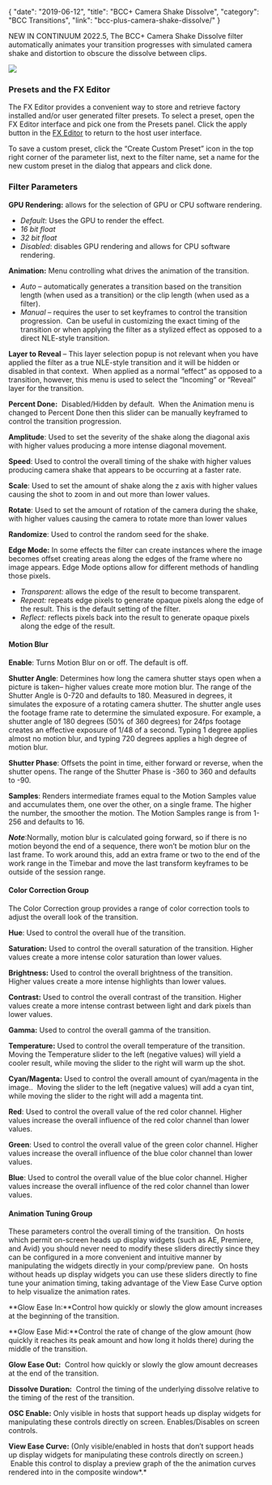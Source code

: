 {
"date": "2019-06-12",
"title": "BCC+ Camera Shake Dissolve",
"category": "BCC Transitions",
"link": "bcc-plus-camera-shake-dissolve/"
}

 
NEW IN CONTINUUM 2022.5, The BCC+ Camera Shake Dissolve filter automatically animates your transition progresses with simulated camera shake and distortion to obscure the dissolve between clips. 


![](https://borisfx-com-res.cloudinary.com/image/upload//documentation/continuum/uploads/2022/04/Camera-SHake.jpg)
### Presets and the FX Editor


The FX Editor provides a convenient way to store and retrieve factory installed and/or user generated filter presets. To select a preset, open the FX Editor interface and pick one from the Presets panel. Click the apply button in the [FX Editor](/documentation/continuum/bcc-fx-editor) to return to the host user interface. 


To save a custom preset, click the “Create Custom Preset” icon in the top right corner of the parameter list, next to the filter name, set a name for the new custom preset in the dialog that appears and click done. 


### Filter Parameters


**GPU Rendering:** allows for the selection of GPU or CPU software rendering.


* *Default*: Uses the GPU to render the effect.
* *16 bit float*
* *32 bit float*
* *Disabled*: disables GPU rendering and allows for CPU software rendering.


**Animation:** Menu controlling what drives the animation of the transition.


* *Auto* – automatically generates a transition based on the transition length (when used as a transition) or the clip length (when used as a filter).
* *Manual* – requires the user to set keyframes to control the transition progression.  Can be useful in customizing the exact timing of the transition or when applying the filter as a stylized effect as opposed to a direct NLE-style transition.


**Layer to Reveal** – This layer selection popup is not relevant when you have applied the filter as a true NLE-style transition and it will be hidden or disabled in that context.  When applied as a normal “effect” as opposed to a transition, however, this menu is used to select the “Incoming” or “Reveal” layer for the transition. 


**Percent Done:**  Disabled/Hidden by default.  When the Animation menu is changed to Percent Done then this slider can be manually keyframed to control the transition progression.




**Amplitude**: Used to set the severity of the shake along the diagonal axis with higher values producing a more intense diagonal movement.


**Speed**: Used to control the overall timing of the shake with higher values producing camera shake that appears to be occurring at a faster rate. 


**Scale**: Used to set the amount of shake along the z axis with higher values causing the shot to zoom in and out more than lower values. 


**Rotate**: Used to set the amount of rotation of the camera during the shake, with higher values causing the camera to rotate more than lower values 


**Randomize**: Used to control the random seed for the shake.


**Edge Mode:** In some effects the filter can create instances where the image becomes offset creating areas along the edges of the frame where no image appears. Edge Mode options allow for different methods of handling those pixels. 


* *Transparent:* allows the edge of the result to become transparent.
* *Repeat:* repeats edge pixels to generate opaque pixels along the edge of the result. This is the default setting of the filter.
* *Reflect:* reflects pixels back into the result to generate opaque pixels along the edge of the result.


#### Motion Blur


**Enable**: Turns Motion Blur on or off. The default is off.


**Shutter Angle**: Determines how long the camera shutter stays open when a picture is taken– higher values create more motion blur. The range of the Shutter Angle is 0-720 and defaults to 180. Measured in degrees, it simulates the exposure of a rotating camera shutter. The shutter angle uses the footage frame rate to determine the simulated exposure. For example, a shutter angle of 180 degrees (50% of 360 degrees) for 24fps footage creates an effective exposure of 1/48 of a second. Typing 1 degree applies almost no motion blur, and typing 720 degrees applies a high degree of motion blur.


**Shutter Phase**: Offsets the point in time, either forward or reverse, when the shutter opens. The range of the Shutter Phase is -360 to 360 and defaults to -90.


**Samples**: Renders intermediate frames equal to the Motion Samples value and accumulates them, one over the other, on a single frame. The higher the number, the smoother the motion. The Motion Samples range is from 1-256 and defaults to 16.


***Note***:Normally, motion blur is calculated going forward, so if there is no motion beyond the end of a sequence, there won’t be motion blur on the last frame. To work around this, add an extra frame or two to the end of the work range in the Timebar and move the last transform keyframes to be outside of the session range.


#### Color Correction Group


The Color Correction group provides a range of color correction tools to adjust the overall look of the transition. 


**Hue**: Used to control the overall hue of the transition.


**Saturation:** Used to control the overall saturation of the transition. Higher values create a more intense color saturation than lower values.


**Brightness:** Used to control the overall brightness of the transition.   
Higher values create a more intense highlights than lower values. 


**Contrast:** Used to control the overall contrast of the transition. Higher values create a more intense contrast between light and dark pixels than lower values. 


**Gamma:** Used to control the overall gamma of the transition.


**Temperature:** Used to control the overall temperature of the transition. Moving the Temperature slider to the left (negative values) will yield a cooler result, while moving the slider to the right will warm up the shot.


**Cyan/Magenta:** Used to control the overall amount of cyan/magenta in the image..  Moving the slider to the left (negative values) will add a cyan tint, while moving the slider to the right will add a magenta tint.


**Red**: Used to control the overall value of the red color channel. Higher values increase the overall influence of the red color channel than lower values.   



**Green**: Used to control the overall value of the green color channel. Higher values increase the overall influence of the blue color channel than lower values. 


**Blue**: Used to control the overall value of the blue color channel. Higher values increase the overall influence of the red color channel than lower values. 


#### **Animation Tuning Group**


These parameters control the overall timing of the transition.  On hosts which permit on-screen heads up display widgets (such as AE, Premiere, and Avid) you should never need to modify these sliders directly since they can be configured in a more convenient and intuitive manner by manipulating the widgets directly in your comp/preview pane.  On hosts without heads up display widgets you can use these sliders directly to fine tune your animation timing, taking advantage of the View Ease Curve option to help visualize the animation rates.


**Glow Ease In:**Control how quickly or slowly the glow amount increases at the beginning of the transition.


**Glow Ease Mid:**Control the rate of change of the glow amount (how quickly it reaches its peak amount and how long it holds there) during the middle of the transition.


**Glow Ease Out:**  Control how quickly or slowly the glow amount decreases at the end of the transition.


**Dissolve Duration:**  Control the timing of the underlying dissolve relative to the timing of the rest of the transition.


**OSC Enable:** Only visible in hosts that support heads up display widgets for manipulating these controls directly on screen. Enables/Disables on screen controls.


**View Ease Curve:** (Only visible/enabled in hosts that don’t support heads up display widgets for manipulating these controls directly on screen.)  Enable this control to display a preview graph of the the animation curves rendered into in the composite window*.*



